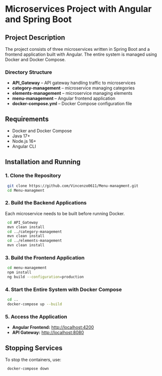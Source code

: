 # Microservices Project with Angular and Spring Boot

## Project Description
The project consists of three microservices written in Spring Boot and a frontend application built with Angular. The entire system is managed using Docker and Docker Compose.

### Directory Structure
- **API_Gateway** – API gateway handling traffic to microservices
- **category-management** – microservice managing categories
- **elements-management** – microservice managing elements
- **menu-management** – Angular frontend application
- **docker-compose.yml** – Docker Compose configuration file

## Requirements
- Docker and Docker Compose
- Java 17+
- Node.js 16+
- Angular CLI

## Installation and Running

### 1. Clone the Repository
```sh
 git clone https://github.com/Vincenzo0611/Menu-managment.git
 cd Menu-managment
```

### 2. Build the Backend Applications
Each microservice needs to be built before running Docker.
```sh
 cd API_Gateway
 mvn clean install
 cd ../category-management
 mvn clean install
 cd ../elements-management
 mvn clean install
```

### 3. Build the Frontend Application
```sh
 cd menu-management
 npm install
 ng build --configuration=production
```

### 4. Start the Entire System with Docker Compose
```sh
 cd ..
 docker-compose up --build
```

### 5. Access the Application
- **Angular Frontend:** [http://localhost:4200](http://localhost:4200)
- **API Gateway:** [http://localhost:8080](http://localhost:8080)

## Stopping Services
To stop the containers, use:
```sh
 docker-compose down
```

